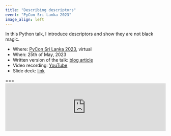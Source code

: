 ```yaml
---
title: "Describing descriptors"
event: "PyCon Sri Lanka 2023"
image_align: left
---
```


In this Python talk, I introduce descriptors and show they are not black magic.

 - Where: [PyCon Sri Lanka 2023](http://pycon.lk), virtual
 - When: 25th of May, 2023
 - Written version of the talk: [blog article][article]
 - Video recording: [YouTube](https://www.youtube.com/watch?v=zCtyQS-c4dg)
 - Slide deck: [link](https://github.com/mathspp/talks/blob/main/20230525_pycon_srilanka_describing_descriptors/slide_deck.pdf)

[article]: https://mathspp.com/blog/pydonts/describing-descriptors

===<iframe width="100%" aspect-ratio="560/315" src="https://www.youtube.com/embed/zCtyQS-c4dg?start=114" title="Describing descriptors" frameborder="0" allow="accelerometer; autoplay; clipboard-write; encrypted-media; gyroscope; picture-in-picture; web-share" allowfullscreen></iframe>
